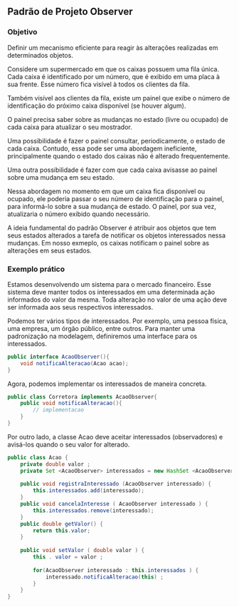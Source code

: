 ## Padrão de Projeto Observer

### Objetivo 
Definir um mecanismo eficiente para reagir às alterações realizadas em determinados objetos. 

Considere um supermercado em que os caixas possuem uma fila única. Cada caixa é identificado por um número, que é exibido em uma placa à sua frente. Esse número fica visível à todos os clientes da fila. 

Também visível aos clientes da fila, existe um painel que exibe o número de identificação do próximo caixa disponível (se houver algum).

O painel precisa saber sobre as mudanças no estado (livre ou ocupado) de cada caixa para atualizar o seu mostrador. 

Uma possibilidade é fazer o painel consultar, periodicamente, o estado de cada caixa. Contudo, essa pode ser uma abordagem ineficiente, principalmente quando o estado dos caixas não é alterado frequentemente. 

Uma outra possibilidade é fazer com que cada caixa avisasse ao painel sobre uma mudança em seu estado. 

Nessa abordagem no momento em que um caixa fica disponível ou ocupado, ele poderia passar o seu número de identificação para o painel, para informá-lo sobre a sua mudança de estado. O painel, por sua vez, atualizaria o número exibido quando necessário. 

A ideia fundamental do padrão Observer é atribuir aos objetos que tem seus estados alterados a tarefa de notificar os objetos interessados nessa mudanças. Em nosso exmeplo, os caixas notificam o painel sobre as alterações em seus estados.

### Exemplo prático

Estamos desenvolvendo um sistema para o mercado financeiro. Esse sistema deve manter todos
os interessados em uma determinada ação informados do valor da mesma. Toda alteração no valor
de uma ação deve ser informada aos seus respectivos interessados.

Podemos ter vários tipos de interessados. Por exemplo, uma pessoa física, uma empresa, um órgão público, entre outros. Para manter uma padronização na modelagem, definiremos uma interface
para os interessados.

```java
public interface AcaoObserver(){
	void notificaAlteracao(Acao acao);
}
```

Agora, podemos implementar os interessados de maneira concreta.

```java
public class Corretora implements AcaoObserver{
	public void notificaAlteracao(){
		// implementacao	
	}
}
```

Por outro lado, a classe Acao deve aceitar interessados (observadores) e avisá-los quando o seu
valor for alterado.

```java
public class Acao {
	private double valor ;
	private Set <AcaoObserver> interessados = new HashSet <AcaoObserver>();
		
	public void registraInteressado (AcaoObserver interessado) {
		this.interessados.add(interessado);
	}
	public void cancelaInteresse ( AcaoObserver interessado ) {
		this.interessados.remove(interessado);
	}
	public double getValor() {
		return this.valor;
	}
	
	public void setValor ( double valor ) {
		this . valor = valor ;
	
		for(AcaoObserver interessado : this.interessados ) {
			interessado.notificaAlteracao(this) ;
		}
	}
}
```




